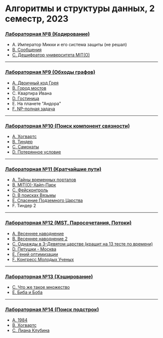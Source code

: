 # Алгоритмы и структуры данных, 2 семестр, 2023

### [Лабораторная №8 (Кодирование)](https://github.com/Grzegorz134/itmo_algo_2sem_2023/blob/main/lab8/lab8.pdf)
- A. Император Микки и его система защиты (не решал)
- [B. Сообщения](https://github.com/Grzegorz134/itmo_algo_2sem_2023/blob/main/lab8/B.cpp)
- [C. Дешифратор университета MIT(O)](https://github.com/Grzegorz134/itmo_algo_2sem_2023/blob/main/lab8/C.cpp)
---
### [Лабораторная №9 (Обходы графов)]()
- [A. Двоичный код Грея](https://github.com/Grzegorz134/itmo_algo_2sem_2023/blob/main/lab9/A.cpp)
- [B. Город мостов](https://github.com/Grzegorz134/itmo_algo_2sem_2023/blob/main/lab9/B.cpp)
- C. Квартира Ивана
- [D. Гостиница](https://github.com/Grzegorz134/itmo_algo_2sem_2023/blob/main/lab9/D.cpp)
- E. На планете "Андора"
- [F. NP-полная задача](https://github.com/Grzegorz134/itmo_algo_2sem_2023/blob/main/lab9/F.cpp)
--- 
### [Лабораторная №10 (Поиск компонент связности)]()
* [A. Хогвартс](https://github.com/Grzegorz134/itmo_algo_2sem_2023/blob/main/lab10/A.cpp)
* [B. Тиндер](https://github.com/Grzegorz134/itmo_algo_2sem_2023/blob/main/lab10/B.cpp)
* [C. Самокаты](https://github.com/Grzegorz134/itmo_algo_2sem_2023/blob/main/lab10/C.cpp)
* [D. Потерянное условие](https://github.com/Grzegorz134/itmo_algo_2sem_2023/blob/main/lab10/D.cpp)
---
### [Лабораторная №11 (Кратчайшие пути)]()
* [A. Тайны временных порталов](https://github.com/Grzegorz134/itmo_algo_2sem_2023/blob/main/lab11/A.cpp)
* [B. MIT(O)-Хайп-Парк](https://github.com/Grzegorz134/itmo_algo_2sem_2023/blob/main/lab11/B.cpp)
* [C. Фейсконтроль](https://github.com/Grzegorz134/itmo_algo_2sem_2023/blob/main/lab11/C.cpp)
* [D. В поисках Вязьмы](https://github.com/Grzegorz134/itmo_algo_2sem_2023/blob/main/lab11/D.cpp)
* [E. Спасение Подземного Царства](https://github.com/Grzegorz134/itmo_algo_2sem_2023/blob/main/lab11/E.cpp)
* F. Тиндер 2
---
### [Лабораторная №12 (MST, Паросочетания, Потоки)]()
* [A. Весеннее наводнение](https://github.com/Grzegorz134/itmo_algo_2sem_2023/blob/main/lab12/A.cpp)
* [B. Весеннее наводнение 2](https://github.com/Grzegorz134/itmo_algo_2sem_2023/blob/main/lab12/B.cpp)
* [C. Однажды в 3-Девятом царстве (крашит на 13 тесте по времени)](https://github.com/Grzegorz134/itmo_algo_2sem_2023/blob/main/lab12/C.cpp)
* [D. Петушки - Москва](https://github.com/Grzegorz134/itmo_algo_2sem_2023/blob/main/lab12/D.cpp)
* [E. Гений оптимизации](https://github.com/Grzegorz134/itmo_algo_2sem_2023/blob/main/lab12/E.cpp)
* [F. Конгресс Молодых Ученых](https://github.com/Grzegorz134/itmo_algo_2sem_2023/blob/main/lab12/F.cpp)
---
### [Лабораторная №13 (Хэширование)]()
* [C. Что же такое множество](https://github.com/Grzegorz134/itmo_algo_2sem_2023/blob/main/lab13/C.cpp)
* [E. Биба и Боба](https://github.com/Grzegorz134/itmo_algo_2sem_2023/blob/main/lab13/E.cpp)
---
### [Лабораторная №14 (Поиск подстрок)]()
* [A. 1984](https://github.com/Grzegorz134/itmo_algo_2sem_2023/blob/main/lab14/A.cpp)
* [B. Хогвартс](https://github.com/Grzegorz134/itmo_algo_2sem_2023/blob/main/lab14/B.cpp)
* [C. Лиана Клубина](https://github.com/Grzegorz134/itmo_algo_2sem_2023/blob/main/lab14/C.cpp)